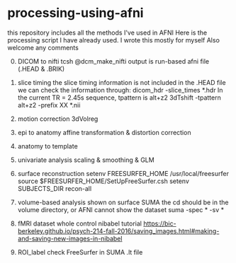 # processing-using-afni
this repository includes all the methods I've used in AFNI
Here is the processing script I have already used.
I wrote this mostly for myself
Also welcome any comments

0. DICOM to nifti
   tcsh @dcm_make_nifti
   output is run-based afni file (.HEAD & .BRIK)

1. slice timing
   the slice timing information is not included in the .HEAD file
   we can check the information through: dicom_hdr -slice_times *.hdr
   In the current TR = 2.45s sequence, tpattern is alt+z2
   3dTshift -tpattern alt+z2 -prefix XX *.nii

2. motion correction
   3dVolreg

3. epi to anatomy 
   affine transformation & distortion correction 

4. anatomy to template 

5. univariate analysis
   scaling & smoothing & GLM

6. surface reconstruction
   setenv FREESURFER_HOME /usr/local/freesurfer
   source $FREESURFER_HOME/SetUpFreeSurfer.csh
   setenv SUBJECTS_DIR <path to subject data>
   recon-all 

7. volume-based analysis shown on surface 
   SUMA
   the cd should be in the volume directory, or AFNI cannot show the dataset
   suma -spec * -sv *


8. fMRI dataset whole control
   nibabel tutorial 
   https://bic-berkeley.github.io/psych-214-fall-2016/saving_images.html#making-and-saving-new-images-in-nibabel
9. ROI_label check FreeSurfer 
   in SUMA .lt file


